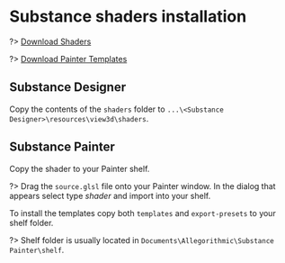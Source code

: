 # Substance shaders installation

?> [Download Shaders](https://gortnar.com/vmt/sbs_shaders.zip)

?> [Download Painter Templates](https://gortnar.com/vmt/painter_templates.zip)

## Substance Designer

Copy the contents of the `shaders` folder to `...\<Substance Designer>\resources\view3d\shaders`.

## Substance Painter

Copy the shader to your Painter shelf.

?> Drag the `source.glsl` file onto your Painter window. In the dialog that appears select type _shader_ and import into your shelf.

To install the templates copy both `templates` and `export-presets` to your shelf folder.

?> Shelf folder is usually located in `Documents\Allegorithmic\Substance Painter\shelf`.